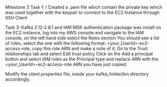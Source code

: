 Milestone 3
Task 1: I Created a .pem file which contain the private key which was used together with the keypair to connect to the EC2 Instance through SSH Client

Task 3: Kafka 2.12-2.8.1 and IAM MSK authentication package was install on the EC2 instance, log into my AWS console and vavigate to the IAM console, on the left hand side select the Roles section
You should see a list of roles, select the one with the following format: <your_UserId>-ec2-access-role, copy this role ARN and make a note of it, Go to the Trust relationships tab and select Edit trust policy
Click on the Add a principal button and select IAM roles as the Principal type and replace ARN with the <your_UserId>-ec2-access-role ARN you have just copied.

Modify the client.properties file, inside your kafka_folder/bin directory accordingly.
